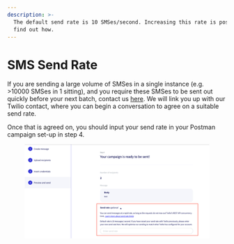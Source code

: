 ```yaml
---
description: >-
  The default send rate is 10 SMSes/second. Increasing this rate is possible -
  find out how.
---
```


# SMS Send Rate

If you are sending a large volume of SMSes in a single instance (e.g. >10000 SMSes in 1 sitting), and you require these SMSes to be sent out quickly before your next batch, contact us [here](https://form.gov.sg/#!/62b19812ff209e00126f2c47). We will link you up with our Twilio contact, where you can begin a conversation to agree on a suitable send rate.

Once that is agreed on, you should input your send rate in your Postman campaign set-up in step 4.

<figure><img src="../../../.gitbook/assets/Screenshot 2023-04-12 at 4.55.39 PM.png" alt=""><figcaption></figcaption></figure>

